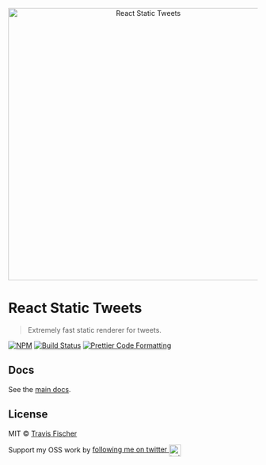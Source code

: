 <p align="center">
  <a href="https://react-static-tweets.vercel.app/1352687755621351425">
    <img alt="React Static Tweets" src="https://raw.githubusercontent.com/transitive-bullshit/react-static-tweets/master/example/demo.jpg" width="550">
  </a>
</p>

# React Static Tweets

> Extremely fast static renderer for tweets.

[![NPM](https://img.shields.io/npm/v/react-static-tweets.svg)](https://www.npmjs.com/package/react-static-tweets) [![Build Status](https://github.com/transitive-bullshit/react-static-tweets/actions/workflows/test.yml/badge.svg)](https://github.com/transitive-bullshit/react-static-tweets/actions/workflows/test.yml) [![Prettier Code Formatting](https://img.shields.io/badge/code_style-prettier-brightgreen.svg)](https://prettier.io)

## Docs

See the [main docs](https://github.com/transitive-bullshit/react-static-tweets).

## License

MIT © [Travis Fischer](https://transitivebullsh.it)

Support my OSS work by <a href="https://twitter.com/transitive_bs">following me on twitter <img src="https://storage.googleapis.com/saasify-assets/twitter-logo.svg" alt="twitter" height="24px" align="center"></a>
